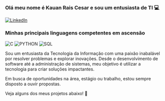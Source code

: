 ### Olá meu nome é Kauan Rais Cesar e sou um entusiasta de TI 💻

[![LinkedIn](https://img.shields.io/badge/LinkedIn-0077B5?style=for-the-badge&logo=linkedin&logoColor=white)](www.linkedin.com/in/arthurelpsy)

### Minhas principais linguagens competentes em ascensão

![C](https://img.shields.io/badge/C-00599C?style=for-the-badge&logo=c&logoColor=white)
![PYTHON](https://img.shields.io/badge/Python-14354C?style=for-the-badge&logo=python&logoColor=white)
![SQL](https://img.shields.io/badge/Microsoft_SQL_Server-CC2927?style=for-the-badge&logo=microsoft-sql-server&logoColor=white)


Sou um entusiasta da Tecnologia da Informação com uma paixão inabalável por resolver problemas e explorar inovações. Desde o desenvolvimento de software até a administração de sistemas, meu objetivo é utilizar a tecnologia para criar soluções impactantes.

Em busca de oportunidades na área, estágio ou trabalho, estou sempre disposto a ouvir propostas.

Veja alguns dos meus projetos abaixo! 📝

